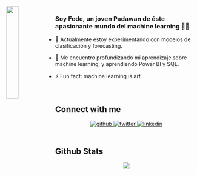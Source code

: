 <div align="left">
<img src="https://rishavanand.github.io/static/images/greetings.gif" align="left" style="width: 25%" />
</div>  
  

### <div align="left">Soy Fede, un joven Padawan de éste apasionante mundo del machine learning 🤖🚀</div>  
  

- 👀 Actualmente estoy experimentando con modelos de clasificación y forecasting.  
  

- 🌌 Me encuentro profundizando mi aprendizaje sobre machine learning, y aprendiendo Power BI y SQL.  
  

- ⚡ Fun fact: machine learning is art. 
  

<br/>  

## Connect with me  
<div align="center">
<a href="https://github.com/federcolombo" target="_blank">
<img src=https://img.shields.io/badge/github-%2324292e.svg?&style=for-the-badge&logo=github&logoColor=white alt=github style="margin-bottom: 5px;" />
</a>
<a href="https://twitter.com/federcolombo" target="_blank">
<img src=https://img.shields.io/badge/twitter-%2300acee.svg?&style=for-the-badge&logo=twitter&logoColor=white alt=twitter style="margin-bottom: 5px;" />
</a>
<a href="https://linkedin.com/in/federcolombo" target="_blank">
<img src=https://img.shields.io/badge/linkedin-%231E77B5.svg?&style=for-the-badge&logo=linkedin&logoColor=white alt=linkedin style="margin-bottom: 5px;" />
</a>  
</div>  
  

<br/>  


## Github Stats  
<div align="center"><img src="https://github-readme-stats.vercel.app/api?username=federcolombo&show_icons=true&count_private=true&hide_border=true" align="center" /></div>  

<br/>  

<div align="left"></div>  

<br/>  


<br />
